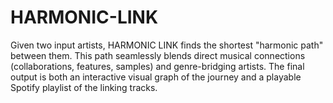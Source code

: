 # HARMONIC-LINK
Given two input artists, HARMONIC LINK finds the shortest "harmonic path" between them. This path seamlessly blends direct musical connections (collaborations, features, samples) and genre-bridging artists. The final output is both an interactive visual graph of the journey and a playable Spotify playlist of the linking tracks.
